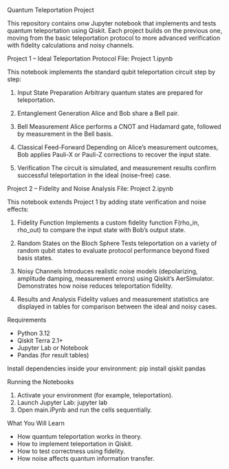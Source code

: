 Quantum Teleportation Project

This repository contains onw Jupyter notebook that implements and tests quantum teleportation using Qiskit. Each project builds on the previous one, moving from the basic teleportation protocol to more advanced verification with fidelity calculations and noisy channels.

Project 1 – Ideal Teleportation Protocol
File: Project 1.ipynb

This notebook implements the standard qubit teleportation circuit step by step:

1. Input State Preparation
   Arbitrary quantum states are prepared for teleportation.

2. Entanglement Generation
   Alice and Bob share a Bell pair.

3. Bell Measurement
   Alice performs a CNOT and Hadamard gate, followed by measurement in the Bell basis.

4. Classical Feed-Forward
   Depending on Alice’s measurement outcomes, Bob applies Pauli-X or Pauli-Z corrections to recover the input state.

5. Verification
   The circuit is simulated, and measurement results confirm successful teleportation in the ideal (noise-free) case.

Project 2 – Fidelity and Noise Analysis
File: Project 2.ipynb

This notebook extends Project 1 by adding state verification and noise effects:

1. Fidelity Function
   Implements a custom fidelity function F(rho_in, rho_out) to compare the input state with Bob’s output state.

2. Random States on the Bloch Sphere
   Tests teleportation on a variety of random qubit states to evaluate protocol performance beyond fixed basis states.

3. Noisy Channels
   Introduces realistic noise models (depolarizing, amplitude damping, measurement errors) using Qiskit’s AerSimulator.
   Demonstrates how noise reduces teleportation fidelity.

4. Results and Analysis
   Fidelity values and measurement statistics are displayed in tables for comparison between the ideal and noisy cases.

Requirements
- Python 3.12
- Qiskit Terra 2.1+
- Jupyter Lab or Notebook
- Pandas (for result tables)

Install dependencies inside your environment:
pip install qiskit pandas

Running the Notebooks
1. Activate your environment (for example, teleportation).
2. Launch Jupyter Lab:
   jupyter lab
3. Open main.iPynb and run the cells sequentially.

What You Will Learn
- How quantum teleportation works in theory.
- How to implement teleportation in Qiskit.
- How to test correctness using fidelity.
- How noise affects quantum information transfer.

